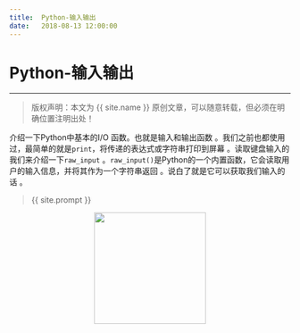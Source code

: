 ```yaml
---           
title:  Python-输入输出
date:   2018-08-13 12:00:00
---
```

# Python-输入输出
***
> 版权声明：本文为 {{ site.name }} 原创文章，可以随意转载，但必须在明确位置注明出处！

介绍一下Python中基本的I/O 函数。也就是输入和输出函数 。我们之前也都使用过，最简单的就是`print`，将传递的表达式或字符串打印到屏幕 。读取键盘输入的我们来介绍一下`raw_input` 。`raw_input()`是Python的一个内置函数，它会读取用户的输入信息，并将其作为一个字符串返回 。说白了就是它可以获取我们输入的话 。




> {{ site.prompt }}

<div  align="center">
<img src="https://xuujii.github.io/images/wechart.jpg" width = "200" height = "200"/>